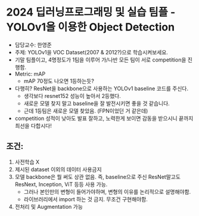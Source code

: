 # 2024 딥러닝프로그래밍 및 실습 팀플 - YOLOv1을 이용한 Object Detection
- 담당교수: 한영준
- 주제: YOLOv1을 VOC Dataset(2007 & 2012?)으로 학습시켜보세요.
- 기말 팀플이고, 4명정도가 1팀을 이루어 가/나반 모든 팀이 서로 competition을 진행함.
- Metric: mAP
  - mAP 70정도 나오면 1등하는듯?
- 다행히? ResNet을 backbone으로 사용하는 YOLOv1 baseline 코드를 주신다.
  - 생각보다 resnet152 성능이 높아서 2등했다.
  - 새로운 모델 찾지 말고 baseline을 잘 발전시키면 좋을 것 같습니다.
  - 근데 1등팀은 새로운 모델 찾았음. (FPN이었던 거 같은데)
- competition 성적이 낮아도 발표 잘하고, 노력한게 보이면 감동을 받으시니 끝까지 최선을 다합시다!

## 조건:
1. 사전학습 X
2. 제시된 dataset 이외의 데이터 사용금지
3. 모델 backbone은 뭘 써도 상관 없음. 즉, baseline으로 주신 ResNet말고도 ResNext, Inception, ViT 등등 사용 가능.
   - 그러나 본인만의 변형이 들어가야하며, 변형의 이유를 논리적으로 설명해야함.
   - 라이브러리에서 import 하는 것 금지. 무조건 구현해야함.
4. 전처리 및 Augmentation 가능
